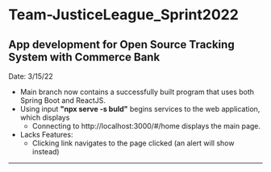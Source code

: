 # Team-JusticeLeague_Sprint2022
App development for Open Source Tracking System with Commerce Bank
------------------------------------------------------------------
Date: 3/15/22
* Main branch now contains a successfully built program that uses both Spring Boot and ReactJS.
* Using input **"npx serve -s buld"** begins services to the web application, which displays
  - Connecting to http://localhost:3000/#/home displays the main page.
* Lacks Features:
  - Clicking link navigates to the page clicked (an alert will show instead)
------------------------------------------------------------------
